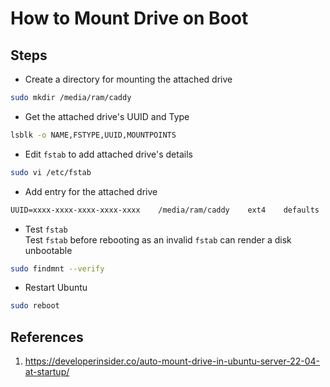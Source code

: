 # How to Mount Drive on Boot

## Steps

* Create a directory for mounting the attached drive

```bash
sudo mkdir /media/ram/caddy
```

* Get the attached drive's UUID and Type

```bash
lsblk -o NAME,FSTYPE,UUID,MOUNTPOINTS
```

* Edit `fstab` to add attached drive's details

```bash
sudo vi /etc/fstab
```

* Add entry for the attached drive

```txt
UUID=xxxx-xxxx-xxxx-xxxx-xxxx    /media/ram/caddy    ext4    defaults    0    0
```

* Test `fstab`  
  Test `fstab` before rebooting as an invalid `fstab` can render a disk unbootable

```bash
sudo findmnt --verify
```

* Restart Ubuntu

```bash
sudo reboot
```

## References

1. <https://developerinsider.co/auto-mount-drive-in-ubuntu-server-22-04-at-startup/>

